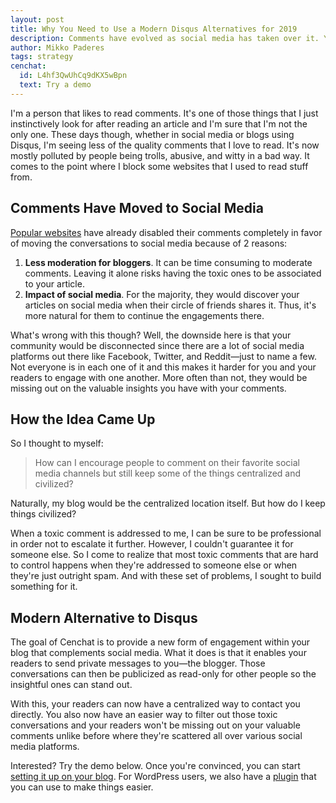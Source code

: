 ```yaml
---
layout: post
title: Why You Need to Use a Modern Disqus Alternatives for 2019
description: Comments have evolved as social media has taken over it. Your blog should too. Here's a modern alternative to Disqus to help you do it.
author: Mikko Paderes
tags: strategy
cenchat:
  id: L4hf3QwUhCq9dKX5wBpn
  text: Try a demo
---
```


I'm a person that likes to read comments. It's one of those things that I just instinctively look for after reading an article and I'm sure that I'm not the only one. These days though, whether in social media or blogs using Disqus, I'm seeing less of the quality comments that I love to read. It's now mostly polluted by people being trolls, abusive, and witty in a bad way. It comes to the point where I block some websites that I used to read stuff from.
 
## Comments Have Moved to Social Media
 
[Popular websites](https://www.niemanlab.org/2015/09/what-happened-after-7-news-sites-got-rid-of-reader-comments/) have already disabled their comments completely in favor of moving the conversations to social media because of 2 reasons:
 
1. **Less moderation for bloggers**. It can be time consuming to moderate comments. Leaving it alone risks having the toxic ones to be associated to your article.
2. **Impact of social media**. For the majority, they would discover your articles on social media when their circle of friends shares it. Thus, it's more natural for them to continue the engagements there.
 
What's wrong with this though? Well, the downside here is that your community would be disconnected since there are a lot of social media platforms out there like Facebook, Twitter, and Reddit—just to name a few. Not everyone is in each one of it and this makes it harder for you and your readers to engage with one another. More often than not, they would be missing out on the valuable insights you have with your comments.
 
## How the Idea Came Up
 
So I thought to myself:
 
> How can I encourage people to comment on their favorite social media channels but still keep some of the things centralized and civilized?
 
Naturally, my blog would be the centralized location itself. But how do I keep things civilized?
 
When a toxic comment is addressed to me, I can be sure to be professional in order not to escalate it further. However, I couldn't guarantee it for someone else. So I come to realize that most toxic comments that are hard to control happens when they're addressed to someone else or when they're just outright spam. And with these set of problems, I sought to build something for it.
 
## Modern Alternative to Disqus
 
The goal of Cenchat is to provide a new form of engagement within your blog that complements social media. What it does is that it enables your readers to send private messages to you—the blogger. Those conversations can then be publicized as read-only for other people so the insightful ones can stand out.
 
With this, your readers can now have a centralized way to contact you directly. You also now have an easier way to filter out those toxic conversations and your readers won't be missing out on your valuable comments unlike before where they're scattered all over various social media platforms.
 
Interested? Try the demo below. Once you're convinced, you can start [setting it up on your blog](https://cenchat.com/docs/setting-up-on-your-website). For WordPress users, we also have a [plugin](https://wordpress.org/plugins/cenchat-comments/) that you can use to make things easier.
